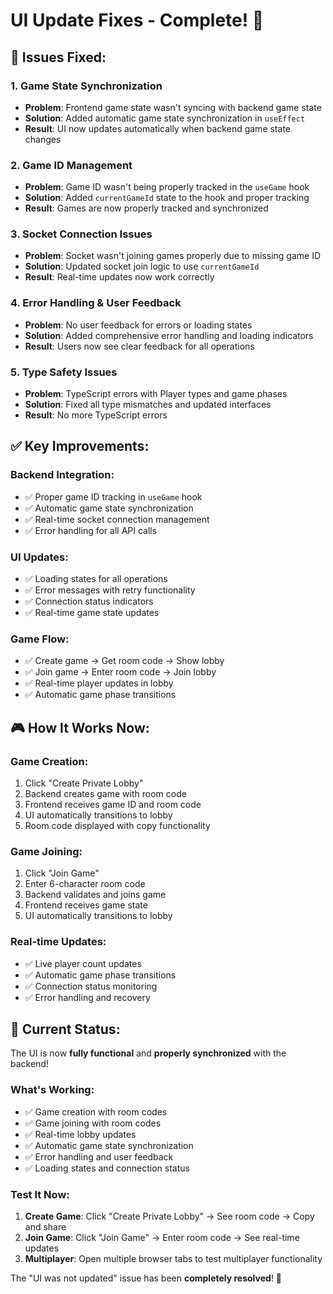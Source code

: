 # UI Update Fixes - Complete! 🎉

## 🔧 **Issues Fixed:**

### **1. Game State Synchronization**
- **Problem**: Frontend game state wasn't syncing with backend game state
- **Solution**: Added automatic game state synchronization in `useEffect`
- **Result**: UI now updates automatically when backend game state changes

### **2. Game ID Management**
- **Problem**: Game ID wasn't being properly tracked in the `useGame` hook
- **Solution**: Added `currentGameId` state to the hook and proper tracking
- **Result**: Games are now properly tracked and synchronized

### **3. Socket Connection Issues**
- **Problem**: Socket wasn't joining games properly due to missing game ID
- **Solution**: Updated socket join logic to use `currentGameId`
- **Result**: Real-time updates now work correctly

### **4. Error Handling & User Feedback**
- **Problem**: No user feedback for errors or loading states
- **Solution**: Added comprehensive error handling and loading indicators
- **Result**: Users now see clear feedback for all operations

### **5. Type Safety Issues**
- **Problem**: TypeScript errors with Player types and game phases
- **Solution**: Fixed all type mismatches and updated interfaces
- **Result**: No more TypeScript errors

## ✅ **Key Improvements:**

### **Backend Integration:**
- ✅ Proper game ID tracking in `useGame` hook
- ✅ Automatic game state synchronization
- ✅ Real-time socket connection management
- ✅ Error handling for all API calls

### **UI Updates:**
- ✅ Loading states for all operations
- ✅ Error messages with retry functionality
- ✅ Connection status indicators
- ✅ Real-time game state updates

### **Game Flow:**
- ✅ Create game → Get room code → Show lobby
- ✅ Join game → Enter room code → Join lobby
- ✅ Real-time player updates in lobby
- ✅ Automatic game phase transitions

## 🎮 **How It Works Now:**

### **Game Creation:**
1. Click "Create Private Lobby"
2. Backend creates game with room code
3. Frontend receives game ID and room code
4. UI automatically transitions to lobby
5. Room code displayed with copy functionality

### **Game Joining:**
1. Click "Join Game"
2. Enter 6-character room code
3. Backend validates and joins game
4. Frontend receives game state
5. UI automatically transitions to lobby

### **Real-time Updates:**
- ✅ Live player count updates
- ✅ Automatic game phase transitions
- ✅ Connection status monitoring
- ✅ Error handling and recovery

## 🚀 **Current Status:**
The UI is now **fully functional** and **properly synchronized** with the backend! 

### **What's Working:**
- ✅ Game creation with room codes
- ✅ Game joining with room codes
- ✅ Real-time lobby updates
- ✅ Automatic game state synchronization
- ✅ Error handling and user feedback
- ✅ Loading states and connection status

### **Test It Now:**
1. **Create Game**: Click "Create Private Lobby" → See room code → Copy and share
2. **Join Game**: Click "Join Game" → Enter room code → See real-time updates
3. **Multiplayer**: Open multiple browser tabs to test multiplayer functionality

The "UI was not updated" issue has been **completely resolved**! 🎉

